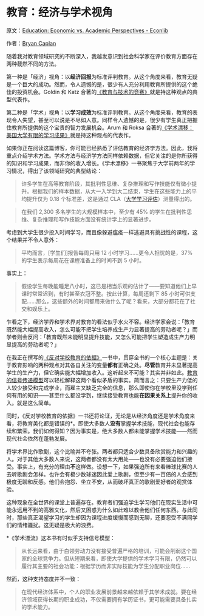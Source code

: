 # 教育：经济与学术视角

原文：[Education: Economic vs. Academic Perspectives - Econlib](https://www.econlib.org/archives/2011/10/education_econo.html)

作者：[Bryan Caplan](https://www.econlib.org/author/bcaplan/)

随着我对教育领域研究的不断深入，我越发意识到社会科学家在评价教育方面存在两种截然不同的方法。

第一种是「经济」视角：以**经济回报**为标准评判教育。从这个角度来看，教育无疑是一个巨大的成功。然而，令人遗憾的是，很少有人充分利用教育所提供的这个绝佳的投资机会。Goldin 和 Katz 合著的[《教育与技术的竞赛》](http://www.amazon.com/Race-between-Education-Technology/dp/0674035305/ref=sr_1_1?s=books&ie=UTF8&qid=1319657201&sr=1-1)就是持这种观点的典型代表作。

第二种是「学术」视角：以**学习成效**为标准评判教育。从这个角度来看，教育的表现令人失望，甚至可以说是不尽如人意。同样令人遗憾的是，很少有学生真正把握住教育所提供的这个宝贵的智力发展机会。Arum 和 Roksa 合著的[《学术漂移：美国大学有限的学习成果》](http://www.amazon.com/Academically-Adrift-Limited-Learning-Campuses/dp/0226028569/ref=sr_1_1?s=books&ie=UTF8&qid=1319657258&sr=1-1)就是持这种观点的代表作。

如果你正在阅读这篇博客，你可能已经熟悉了评估教育的经济学方法。因此，我将重点介绍学术方法。学术方法与经济学方法同样依赖数据，但它关注的是你所获得的知识和学习成果，而非你的收入增长。《学术漂移》一书聚焦于大学前两年的学习情况，得出了该领域研究的典型结论：

> 许多学生在高等教育阶段，其批判性思维、复杂推理和写作技能仅有微小提升。根据我们的样本数据，从大一入学到大二结束，学生在这些能力上的平均提升仅为 0.18 个标准差，这是通过 CLA（[大学学习评估](http://en.wikipedia.org/wiki/Collegiate_Learning_Assessment)）测量得出的。

>

> 在我们 2,300 多名学生的大规模样本中，至少有 45% 的学生在批判性思维、复杂推理和写作技能方面没有统计学上的显著进步。

考虑到大学生很少投入时间学习，而且像躲避瘟疫一样逃避具有挑战性的课程，这个结果并不令人意外：

> 平均而言，[学生们]报告每周只用 12 小时学习……更令人担忧的是，37% 的学生表示每周花在课程准备上的时间不到 5 小时。

事实上：

> 假设学生每晚能睡足八小时，这已是相当乐观的估计了——要知道他们上早课时常常迟到，有时甚至衣冠不整。按此计算，每周还剩下 85 小时可供支配……那么，这些额外的时间都用来做什么了呢？看来，大部分都花在了社交和娱乐上。

乍看之下，经济学界和学术界对教育的看法似乎水火不容。经济学家会说：「教育既然能大幅提高收入，怎么可能不把学生培养成生产力显著提高的劳动者呢？」而学者则会反问：「教育既然未能明显提升技能，又怎么可能把学生塑造成生产力明显提高的劳动者呢？」

在我正在撰写的[《反对学校教育的依据》](http://www.econlib.org/archives/2007/03/page_one_of_my.html)一书中，贯穿全书的一个核心主题是：关于教育影响的两种观点对其各自关注的变量**都有**正确之处。**尽管**教育并未显著提高学生的生产力，但它确实能大幅增加收入。这听起来不可能？其实并非如此。[教育的信号传递模型](http://www.google.com/url?sa=t&source=web&cd=1&ved=0CCEQFjAA&url=http%3A%2F%2Feconfaculty.gmu.edu%2Fbcaplan%2Fihseduc.ppt&ei=SmeoTsibN-H30gGBwNj1DQ&usg=AFQjCNH2kbxpiEigc9mBgd2vrAa3yP1ATA&sig2=pjCThyjsaHutvdv38aTTBQ)可以轻松解释这两个看似矛盾的事实。简而言之：只要生产力低的人较少接受和完成学业，而雇主又缺乏完全的信息，那么即使你在学校里没学到任何有用的知识——甚至什么都没学到，继续接受教育也能**在因果关系上**提升你的收入。就是这么简单。

同时，《反对学校教育的依据》一书还将论证，无论是从经济角度还是学术角度来看，将教育美化都是错误的\*。即使大多数人**没有**掌握学术技能，现代社会也能存续和繁荣。我们如何得知？因为事实是，绝大多数人都未能掌握学术技能——然而现代社会依然在蓬勃发展。

将学术界比作歌剧，这个比喻并不夸张。两者都只适合少数具备欣赏能力和兴趣的人。对于其他大多数人来说，这两者都没有太大用处——也没有必要强迫他们接受。事实上，有充分的理由**不**这样做。设想一下，如果强迫所有来看棒球比赛的人去听歌剧会怎样。也许会有极少数球迷因此爱上歌剧，但至少有一百倍的人会感到极度无聊和反感。他们会抱怨、坐立不安，从而破坏真正的歌剧爱好者的观赏体验。

这种现象在全世界的课堂上普遍存在。教育者们强迫学生学习他们在现实生活中可能永远用不到的高雅文化，然后又困惑为什么如此难以教会他们任何东西。与此同时，那些真正渴望学习的学生却因为课程进度缓慢而感到无聊，还要忍受不满同学们的情绪骚扰。这无疑是极大的浪费。

\*《学术漂流》这本书有时似乎支持信号模型：

> 从长远来看，由于白领劳动力没有接受普遍严格的培训，可能会削弱这个国家的全球竞争力。但从短期来看，即使大学提供的学术学习有限，仍然可以履行其主要的社会功能：根据学历而非实际技能为学生分配职业岗位……

然而，这种支持态度并不一致：

> 在现代经济体系中，个人的职业发展前景越来越依赖于其学术成就。要在经济领域获得长期的职业成功，不仅需要拥有学历证书，更可能需要具备扎实的学术能力。